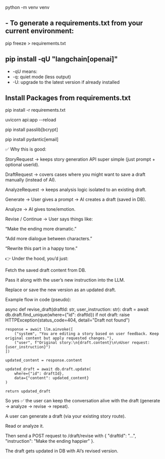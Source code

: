 python -m venv venv


## - To generate a requirements.txt from your current environment:
pip freeze > requirements.txt

## pip install -qU "langchain[openai]"

- -qU means:
- -q: quiet mode (less output)
- -U: upgrade to the latest version if already installed

## Install Packages from requirements.txt
pip install -r requirements.txt

uvicorn api:app --reload

pip install passlib[bcrypt]

pip install pydantic[email]

✅ Why this is good:

StoryRequest → keeps story generation API super simple (just prompt + optional userId).

DraftRequest → covers cases where you might want to save a draft manually (instead of AI).

AnalyzeRequest → keeps analysis logic isolated to an existing draft.

Generate → User gives a prompt → AI creates a draft (saved in DB).

Analyze → AI gives tone/emotion.

Revise / Continue → User says things like:

“Make the ending more dramatic.”

“Add more dialogue between characters.”

“Rewrite this part in a happy tone.”

👉 Under the hood, you’d just:

Fetch the saved draft content from DB.

Pass it along with the user’s new instruction into the LLM.

Replace or save the new version as an updated draft.

Example flow in code (pseudo):

async def revise_draft(draftId: str, user_instruction: str):
    draft = await db.draft.find_unique(where={"id": draftId})
    if not draft:
        raise HTTPException(status_code=404, detail="Draft not found")

    response = await llm.ainvoke([
        ("system", "You are editing a story based on user feedback. Keep original content but apply requested changes."),
        ("user", f"Original story:\n{draft.content}\n\nUser request: {user_instruction}")
    ])

    updated_content = response.content

    updated_draft = await db.draft.update(
        where={"id": draftId},
        data={"content": updated_content}
    )

    return updated_draft


So yes ✅ the user can keep the conversation alive with the draft (generate → analyze → revise → repeat).

A user can generate a draft (via your existing story route).

Read or analyze it.

Then send a POST request to /draft/revise with { "draftId": "...", "instruction": "Make the ending happier" }.

The draft gets updated in DB with AI’s revised version.